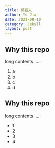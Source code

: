 ```yaml
---
title: 机器人
author: Yu Jia
date: 2021-08-10
category: Jekyll
layout: post
---
```


Why this repo
-------------

long contents .....

1. a
2. b
3. c
4. d

Why this repo
-------------

long contents .....

+ 1
+ 2
+ 3
+ 4


